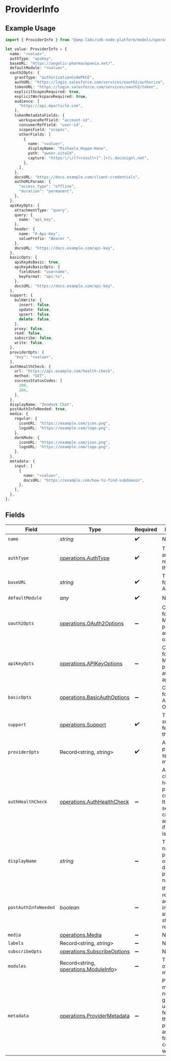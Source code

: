 # ProviderInfo

## Example Usage

```typescript
import { ProviderInfo } from "@amp-labs/sdk-node-platform/models/operations";

let value: ProviderInfo = {
  name: "<value>",
  authType: "apiKey",
  baseURL: "https://angelic-pharmacopoeia.net/",
  defaultModule: "<value>",
  oauth2Opts: {
    grantType: "authorizationCodePKCE",
    authURL: "https://login.salesforce.com/services/oauth2/authorize",
    tokenURL: "https://login.salesforce.com/services/oauth2/token",
    explicitScopesRequired: true,
    explicitWorkspaceRequired: true,
    audience: [
      "https://api.mparticle.com",
    ],
    tokenMetadataFields: {
      workspaceRefField: "account-id",
      consumerRefField: "user-id",
      scopesField: "scopes",
      otherFields: [
        {
          name: "<value>",
          displayName: "Michaela_Hoppe-Hane",
          path: "owner.siteId",
          capture: "https:\/\/(?<result>[^.]+)\.docusign\.net",
        },
      ],
    },
    docsURL: "https://docs.example.com/client-credentials",
    authURLParams: {
      "access_type": "offline",
      "duration": "permanent",
    },
  },
  apiKeyOpts: {
    attachmentType: "query",
    query: {
      name: "api_key",
    },
    header: {
      name: "X-Api-Key",
      valuePrefix: "Bearer ",
    },
    docsURL: "https://docs.example.com/api-key",
  },
  basicOpts: {
    apiKeyAsBasic: true,
    apiKeyAsBasicOpts: {
      fieldUsed: "username",
      keyFormat: "api:%s",
    },
    docsURL: "https://docs.example.com/api-key",
  },
  support: {
    bulkWrite: {
      insert: false,
      update: false,
      upsert: false,
      delete: false,
    },
    proxy: false,
    read: false,
    subscribe: false,
    write: false,
  },
  providerOpts: {
    "key": "<value>",
  },
  authHealthCheck: {
    url: "https://api.example.com/health-check",
    method: "GET",
    successStatusCodes: [
      200,
      204,
    ],
  },
  displayName: "Zendesk Chat",
  postAuthInfoNeeded: true,
  media: {
    regular: {
      iconURL: "https://example.com/icon.png",
      logoURL: "https://example.com/logo.png",
    },
    darkMode: {
      iconURL: "https://example.com/icon.png",
      logoURL: "https://example.com/logo.png",
    },
  },
  metadata: {
    input: [
      {
        name: "<value>",
        docsURL: "https://example.com/how-to-find-subdomain",
      },
    ],
  },
};
```

## Fields

| Field                                                                                                                                  | Type                                                                                                                                   | Required                                                                                                                               | Description                                                                                                                            | Example                                                                                                                                |
| -------------------------------------------------------------------------------------------------------------------------------------- | -------------------------------------------------------------------------------------------------------------------------------------- | -------------------------------------------------------------------------------------------------------------------------------------- | -------------------------------------------------------------------------------------------------------------------------------------- | -------------------------------------------------------------------------------------------------------------------------------------- |
| `name`                                                                                                                                 | *string*                                                                                                                               | :heavy_check_mark:                                                                                                                     | N/A                                                                                                                                    |                                                                                                                                        |
| `authType`                                                                                                                             | [operations.AuthType](../../models/operations/authtype.md)                                                                             | :heavy_check_mark:                                                                                                                     | The type of authentication required by the provider.                                                                                   |                                                                                                                                        |
| `baseURL`                                                                                                                              | *string*                                                                                                                               | :heavy_check_mark:                                                                                                                     | The base URL for making API requests.                                                                                                  |                                                                                                                                        |
| `defaultModule`                                                                                                                        | *any*                                                                                                                                  | :heavy_check_mark:                                                                                                                     | N/A                                                                                                                                    |                                                                                                                                        |
| `oauth2Opts`                                                                                                                           | [operations.OAuth2Options](../../models/operations/oauth2options.md)                                                                   | :heavy_minus_sign:                                                                                                                     | Configuration for OAuth2.0. Must be provided if authType is oauth2.                                                                    |                                                                                                                                        |
| `apiKeyOpts`                                                                                                                           | [operations.APIKeyOptions](../../models/operations/apikeyoptions.md)                                                                   | :heavy_minus_sign:                                                                                                                     | Configuration for API key. Must be provided if authType is apiKey.                                                                     |                                                                                                                                        |
| `basicOpts`                                                                                                                            | [operations.BasicAuthOptions](../../models/operations/basicauthoptions.md)                                                             | :heavy_minus_sign:                                                                                                                     | Configuration for Basic Auth. Optional.                                                                                                |                                                                                                                                        |
| `support`                                                                                                                              | [operations.Support](../../models/operations/support.md)                                                                               | :heavy_check_mark:                                                                                                                     | The supported features for the provider.                                                                                               |                                                                                                                                        |
| `providerOpts`                                                                                                                         | Record<string, *string*>                                                                                                               | :heavy_check_mark:                                                                                                                     | Additional provider-specific metadata.                                                                                                 |                                                                                                                                        |
| `authHealthCheck`                                                                                                                      | [operations.AuthHealthCheck](../../models/operations/authhealthcheck.md)                                                               | :heavy_minus_sign:                                                                                                                     | A URL to check the health of a provider's credentials. It's used to see if the credentials are valid and if the provider is reachable. |                                                                                                                                        |
| `displayName`                                                                                                                          | *string*                                                                                                                               | :heavy_minus_sign:                                                                                                                     | The display name of the provider, if omitted, defaults to provider name.                                                               | Zendesk Chat                                                                                                                           |
| `postAuthInfoNeeded`                                                                                                                   | *boolean*                                                                                                                              | :heavy_minus_sign:                                                                                                                     | If true, we require additional information after auth to start making requests.                                                        | true                                                                                                                                   |
| `media`                                                                                                                                | [operations.Media](../../models/operations/media.md)                                                                                   | :heavy_minus_sign:                                                                                                                     | N/A                                                                                                                                    |                                                                                                                                        |
| `labels`                                                                                                                               | Record<string, *string*>                                                                                                               | :heavy_minus_sign:                                                                                                                     | N/A                                                                                                                                    |                                                                                                                                        |
| `subscribeOpts`                                                                                                                        | [operations.SubscribeOptions](../../models/operations/subscribeoptions.md)                                                             | :heavy_minus_sign:                                                                                                                     | N/A                                                                                                                                    |                                                                                                                                        |
| `modules`                                                                                                                              | Record<string, [operations.ModuleInfo](../../models/operations/moduleinfo.md)>                                                         | :heavy_minus_sign:                                                                                                                     | The registry of provider modules.                                                                                                      |                                                                                                                                        |
| `metadata`                                                                                                                             | [operations.ProviderMetadata](../../models/operations/providermetadata.md)                                                             | :heavy_minus_sign:                                                                                                                     | Provider metadata that needs to be given by the user or fetched by the connector post authentication for the connector to work.        |                                                                                                                                        |